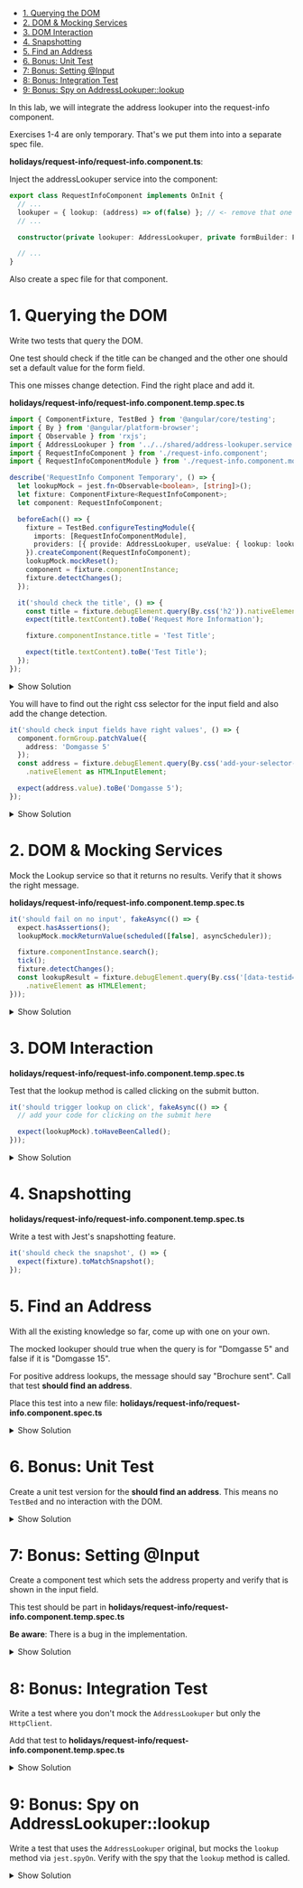 - [1. Querying the DOM](#1-querying-the-dom)
- [2. DOM & Mocking Services](#2-dom--mocking-services)
- [3. DOM Interaction](#3-dom-interaction)
- [4. Snapshotting](#4-snapshotting)
- [5. Find an Address](#5-find-an-address)
- [6. Bonus: Unit Test](#6-bonus-unit-test)
- [7: Bonus: Setting @Input](#7-bonus-setting-input)
- [8: Bonus: Integration Test](#8-bonus-integration-test)
- [9: Bonus: Spy on AddressLookuper::lookup](#9-bonus-spy-on-addresslookuperlookup)

In this lab, we will integrate the address lookuper into the request-info component.

Exercises 1-4 are only temporary. That's we put them into into a separate spec file.

**holidays/request-info/request-info.component.ts**:

Inject the addressLookuper service into the component:

```typescript
export class RequestInfoComponent implements OnInit {
  // ...
  lookuper = { lookup: (address) => of(false) }; // <- remove that one
  // ...

  constructor(private lookuper: AddressLookuper, private formBuilder: FormBuilder) {}

  // ...
}
```

Also create a spec file for that component.

# 1. Querying the DOM

Write two tests that query the DOM.

One test should check if the title can be changed and the other one should set a default value for the form field.

This one misses change detection. Find the right place and add it.

**holidays/request-info/request-info.component.temp.spec.ts**

```typescript
import { ComponentFixture, TestBed } from '@angular/core/testing';
import { By } from '@angular/platform-browser';
import { Observable } from 'rxjs';
import { AddressLookuper } from '../../shared/address-lookuper.service';
import { RequestInfoComponent } from './request-info.component';
import { RequestInfoComponentModule } from './request-info.component.module';

describe('RequestInfo Component Temporary', () => {
  let lookupMock = jest.fn<Observable<boolean>, [string]>();
  let fixture: ComponentFixture<RequestInfoComponent>;
  let component: RequestInfoComponent;

  beforeEach(() => {
    fixture = TestBed.configureTestingModule({
      imports: [RequestInfoComponentModule],
      providers: [{ provide: AddressLookuper, useValue: { lookup: lookupMock } }]
    }).createComponent(RequestInfoComponent);
    lookupMock.mockReset();
    component = fixture.componentInstance;
    fixture.detectChanges();
  });

  it('should check the title', () => {
    const title = fixture.debugElement.query(By.css('h2')).nativeElement as HTMLElement;
    expect(title.textContent).toBe('Request More Information');

    fixture.componentInstance.title = 'Test Title';

    expect(title.textContent).toBe('Test Title');
  });
});
```

<details>
<summary>Show Solution</summary>
<p>

`fixture.detectChanges()` has to be called after the title property has been set.

</p>
</details>

You will have to find out the right css selector for the input field and also add the change detection.

```typescript
it('should check input fields have right values', () => {
  component.formGroup.patchValue({
    address: 'Domgasse 5'
  });
  const address = fixture.debugElement.query(By.css('add-your-selector-here'))
    .nativeElement as HTMLInputElement;

  expect(address.value).toBe('Domgasse 5');
});
```

<details>
<summary>Show Solution</summary>
<p>

The css selector is `[data-testid=address]`

</p>
</details>

# 2. DOM & Mocking Services

Mock the Lookup service so that it returns no results. Verify that it shows the right message.

**holidays/request-info/request-info.component.temp.spec.ts**

```typescript
it('should fail on no input', fakeAsync(() => {
  expect.hasAssertions();
  lookupMock.mockReturnValue(scheduled([false], asyncScheduler));

  fixture.componentInstance.search();
  tick();
  fixture.detectChanges();
  const lookupResult = fixture.debugElement.query(By.css('[data-testid=lookup-result]'))
    .nativeElement as HTMLElement;
}));
```

<details>
<summary>Show Solution</summary>
<p>

Add following snippet at the end:

```typescript
expect(lookupResult.textContent).toContain('Address not found');
```

</p>
</details>

# 3. DOM Interaction

**holidays/request-info/request-info.component.temp.spec.ts**

Test that the lookup method is called clicking on the submit button.

```typescript
it('should trigger lookup on click', fakeAsync(() => {
  // add your code for clicking on the submit here

  expect(lookupMock).toHaveBeenCalled();
}));
```

<details>
<summary>Show Solution</summary>
<p>

```typescript
lookupMock.mockReturnValue(scheduled([false], asyncScheduler));
const button = fixture.debugElement.query(By.css('[data-testid=btn-search]'))
  .nativeElement as HTMLButtonElement;
button.click();
tick();
```

</p>
</details>

# 4. Snapshotting

**holidays/request-info/request-info.component.temp.spec.ts**

Write a test with Jest's snapshotting feature.

```typescript
it('should check the snapshot', () => {
  expect(fixture).toMatchSnapshot();
});
```

# 5. Find an Address

With all the existing knowledge so far, come up with one on your own.

The mocked lookuper should true when the query is for "Domgasse 5" and false if it is "Domgasse 15".

For positive address lookups, the message should say "Brochure sent". Call that test **should find an address**.

Place this test into a new file: **holidays/request-info/request-info.component.spec.ts**

<details>
<summary>Show Solution</summary>
<p>

```typescript
import { fakeAsync, TestBed, tick, waitForAsync } from '@angular/core/testing';
import { FormBuilder } from '@angular/forms';
import { By } from '@angular/platform-browser';
import { asyncScheduler, scheduled } from 'rxjs';
import { AddressLookuper } from '../../shared/address-lookuper.service';
import { assertType } from '../../shared/assert-type';
import { RequestInfoComponent } from './request-info.component';
import { RequestInfoComponentModule } from './request-info.component.module';

describe('Request Info Component', () => {
  it('should find an address', fakeAsync(() => {
    const lookuper = {
      lookup: (query: string) => scheduled([query === 'Domgasse 5'], asyncScheduler)
    };
    const fixture = TestBed.configureTestingModule({
      imports: [RequestInfoComponentModule],
      providers: [{ provide: AddressLookuper, useValue: lookuper }]
    }).createComponent(RequestInfoComponent);
    const input = fixture.debugElement.query(By.css('[data-testid=address]'))
      .nativeElement as HTMLInputElement;
    const button = fixture.debugElement.query(By.css('[data-testid=btn-search]'))
      .nativeElement as HTMLButtonElement;

    fixture.detectChanges();
    input.value = 'Domgasse 15';
    input.dispatchEvent(new Event('input'));
    button.click();
    tick();
    fixture.detectChanges();
    const lookupResult = fixture.debugElement.query(By.css('[data-testid=lookup-result]'))
      .nativeElement as HTMLElement;

    expect(lookupResult.textContent).toContain('Address not found');

    input.value = 'Domgasse 5';
    input.dispatchEvent(new Event('input'));
    button.click();
    tick();
    fixture.detectChanges();

    expect(lookupResult.textContent).toContain('Brochure sent');
  }));
});
```

</p>
</details>

# 6. Bonus: Unit Test

Create a unit test version for the **should find an address**. This means no `TestBed` and no interaction with the DOM.

<details>
<summary>Show Solution</summary>
<p>

```typescript
it('should test as unit test', waitForAsync(() => {
  const formBuilder = {
    group: () => ({ value: { address: 'Domgasse 5' } })
  };
  const lookuper = {
    lookup: (query: string) => scheduled([query === 'Domgasse 5'], asyncScheduler)
  };
  const component = new RequestInfoComponent(
    assertType<FormBuilder>(formBuilder),
    assertType<AddressLookuper>(lookuper)
  );

  component.ngOnInit();
  component.lookupResult$?.subscribe((message) => {
    expect(message).toBe('Brochure sent');
  });

  component.search();
}));
```

</p>
</details>

# 7: Bonus: Setting @Input

Create a component test which sets the address property and verify that is shown in the input field.

This test should be part in **holidays/request-info/request-info.component.temp.spec.ts**

**Be aware**: There is a bug in the implementation.

<details>
<summary>Show Solution</summary>
<p>

The bug is a type in `request-info.component.ts`. Lookout for `addresss` instead of `address`.

```typescript
it('should verify that the address input sets the field value', fakeAsync(() => {
  const fixture = TestBed.configureTestingModule({
    imports: [RequestInfoComponentModule],
    providers: [{ provide: AddressLookuper, useValue: null }]
  }).createComponent(RequestInfoComponent);
  fixture.componentInstance.address = 'Domgasse 5';

  fixture.detectChanges();
  const field = fixture.debugElement.query(By.css('[data-testid=address]'))
    .nativeElement as HTMLInputElement;

  expect(field.value).toBe('Domgasse 5');
}));
```

</p>
</details>

# 8: Bonus: Integration Test

Write a test where you don't mock the `AddressLookuper` but only the `HttpClient`.

Add that test to **holidays/request-info/request-info.component.temp.spec.ts**

<details>
<summary>Show Solution</summary>
<p>

```typescript
it('should do an integration test by mocking the HttpClient', fakeAsync(() => {
  const httpClient = assertType<HttpClient>({ get: () => of([true]) });
  const fixture = TestBed.configureTestingModule({
    declarations: [RequestInfoComponent],
    imports: [ReactiveFormsModule],
    providers: [{ provide: HttpClient, useValue: httpClient }]
  }).createComponent(RequestInfoComponent);

  fixture.detectChanges();
  const input = fixture.debugElement.query(By.css('[data-testid=address]'))
    .nativeElement as HTMLInputElement;
  input.value = 'Domgasse 15';
  input.dispatchEvent(new Event('input'));
  fixture.componentInstance.search();
  tick();
  fixture.detectChanges();
  const lookupResult = fixture.debugElement.query(By.css('[data-testid=lookup-result]'))
    .nativeElement as HTMLElement;

  expect(lookupResult.textContent).toContain('Brochure sent');
}));
```

</p>
</details>

# 9: Bonus: Spy on AddressLookuper::lookup

Write a test that uses the `AddressLookuper` original, but mocks the `lookup` method via `jest.spyOn`. Verify with the spy that the `lookup` method is called.

<details>
<summary>Show Solution</summary>
<p>

```typescript
it('should spy AddressLookuper::lookup', fakeAsync(() => {
  const httpClient = assertType<HttpClient>({ get: () => of([true]) });
  const fixture = TestBed.configureTestingModule({
    declarations: [RequestInfoComponent],
    imports: [ReactiveFormsModule],
    providers: [{ provide: HttpClient, useValue: httpClient }]
  }).createComponent(RequestInfoComponent);
  const addressLookuper = TestBed.inject(AddressLookuper);
  const spy = jest.spyOn(addressLookuper, 'lookup');
  spy.mockReturnValue(of(true));
  const input = fixture.debugElement.query(By.css('[data-testid=address]'))
    .nativeElement as HTMLInputElement;
  const button = fixture.debugElement.query(By.css('[data-testid=btn-search]'))
    .nativeElement as HTMLButtonElement;

  fixture.detectChanges();
  input.value = 'Domgasse 15';
  input.dispatchEvent(new Event('input'));
  button.click();

  expect(spy).toHaveBeenCalledWith('Domgasse 15');
}));
```

</p>
</details>
